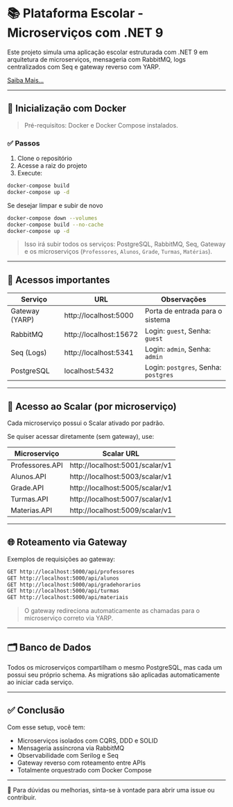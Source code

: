 # 📚 Plataforma Escolar - Microserviços com .NET 9

Este projeto simula uma aplicação escolar estruturada com .NET 9 em arquitetura de microserviços, mensageria com RabbitMQ, logs centralizados com Seq e gateway reverso com YARP.

[Saiba Mais...](documentacao.md)

---

## 🐳 Inicialização com Docker

> Pré-requisitos: Docker e Docker Compose instalados.

### ✅ Passos

1. Clone o repositório
2. Acesse a raiz do projeto
3. Execute:

```bash
docker-compose build
docker-compose up -d
```

Se desejar limpar e subir de novo

```bash
docker-compose down --volumes
docker-compose build --no-cache
docker-compose up -d
```

> Isso irá subir todos os serviços: PostgreSQL, RabbitMQ, Seq, Gateway e os microserviços (`Professores`, `Alunos`, `Grade`, `Turmas`, `Matérias`).

---

## 🔗 Acessos importantes

| Serviço        | URL                    | Observações                          |
| -------------- | ---------------------- | ------------------------------------ |
| Gateway (YARP) | http://localhost:5000  | Porta de entrada para o sistema      |
| RabbitMQ       | http://localhost:15672 | Login: `guest`, Senha: `guest`       |
| Seq (Logs)     | http://localhost:5341  | Login: `admin`, Senha: `admin`       |
| PostgreSQL     | localhost:5432         | Login: `postgres`, Senha: `postgres` |

---

## 🧪 Acesso ao Scalar (por microserviço)

Cada microserviço possui o Scalar ativado por padrão.

Se quiser acessar diretamente (sem gateway), use:

| Microserviço    | Scalar URL                      |
| --------------- | ------------------------------- |
| Professores.API | http://localhost:5001/scalar/v1 |
| Alunos.API      | http://localhost:5003/scalar/v1 |
| Grade.API       | http://localhost:5005/scalar/v1 |
| Turmas.API      | http://localhost:5007/scalar/v1 |
| Materias.API    | http://localhost:5009/scalar/v1 |

---

## 🌐 Roteamento via Gateway

Exemplos de requisições ao gateway:

```bash
GET http://localhost:5000/api/professores
GET http://localhost:5000/api/alunos
GET http://localhost:5000/api/gradehorarios
GET http://localhost:5000/api/turmas
GET http://localhost:5000/api/materiais
```

> O gateway redireciona automaticamente as chamadas para o microserviço correto via YARP.

---

## 🗂 Banco de Dados

Todos os microserviços compartilham o mesmo PostgreSQL, mas cada um possui seu próprio schema. As migrations são aplicadas automaticamente ao iniciar cada serviço.

---

## ✅ Conclusão

Com esse setup, você tem:

- Microserviços isolados com CQRS, DDD e SOLID
- Mensageria assíncrona via RabbitMQ
- Observabilidade com Serilog e Seq
- Gateway reverso com roteamento entre APIs
- Totalmente orquestrado com Docker Compose

---

🚀 Para dúvidas ou melhorias, sinta-se à vontade para abrir uma issue ou contribuir.
